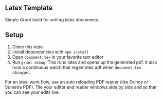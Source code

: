 Latex Template
--------------

Simple Grunt build for writing latex documents.

Setup
-----

1) Clone this repo
2) Install dependencies with `npm install`
3) Open `document.tex` in your favorite text editor
4) Run `grunt debug`. This runs latex and opens up the generated pdf.
   It also runs a continuous watch that regenrates pdf when `document.tex`
   changes.

For an ideal work flow, use an auto reloading PDF reader (like Evince or Sumatra PDF).
Tile your editor and reader windows side by side and so that you can see your edits live.
